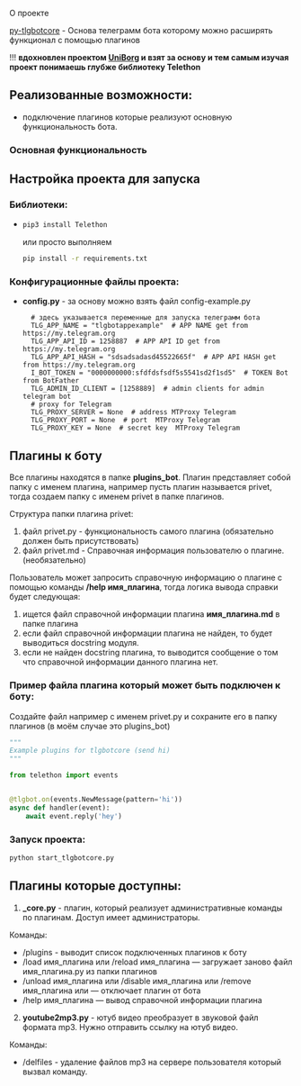 О проекте

[py-tlgbotcore](https://github.com/kaefik/py-tlgbotcore) - Основа телеграмм бота которому можно расширять функционал с
помощью плагинов

!!! **вдохновлен проектом [UniBorg](https://github.com/udf/uniborg) и взят за основу и тем самым изучая проект понимаешь
глубже библиотеку Telethon**

## Реализованные возможности:

* подключение плагинов которые реализуют основную функциональность бота.

### Основная функциональность

## Настройка проекта для запуска

### Библиотеки:

* ```bash
  pip3 install Telethon
  ```

  или просто выполняем

  ```bash
  pip install -r requirements.txt
  ```

### Конфигурационные файлы проекта:

* **config.py** - за основу можно взять файл config-example.py

  ```
    # здесь указывается переменные для запуска телеграмм бота
    TLG_APP_NAME = "tlgbotappexample"  # APP NAME get from https://my.telegram.org
    TLG_APP_API_ID = 1258887  # APP API ID get from https://my.telegram.org
    TLG_APP_API_HASH = "sdsadsadasd45522665f"  # APP API HASH get from https://my.telegram.org
    I_BOT_TOKEN = "0000000000:sfdfdsfsdf5s5541sd2f1sd5"  # TOKEN Bot from BotFather
    TLG_ADMIN_ID_CLIENT = [1258889]  # admin clients for admin telegram bot
    # proxy for Telegram
    TLG_PROXY_SERVER = None  # address MTProxy Telegram
    TLG_PROXY_PORT = None  # port  MTProxy Telegram
    TLG_PROXY_KEY = None  # secret key  MTProxy Telegram
  ```

## Плагины к боту

Все плагины находятся в папке **plugins_bot**. Плагин представляет собой папку с именем плагина, например пусть плагин
называется privet, тогда создаем папку с именем privet в папке плагинов.

Структура папки плагина privet:

1. файл privet.py - функциональность самого плагина (обязательно должен быть присутствовать)
2. файл privet.md - Справочная информация пользователю о плагине. (необязательно)

Пользователь может запросить справочную информацию о плагине с помощью команды **/help имя_плагина**, тогда логика
вывода справки будет следующая:

1. ищется файл справочной информации плагина **имя_плагина.md** в папке плагина
2. если файл справочной информации плагина не найден, то будет выводиться docstring модуля.
3. если не найден docstring плагина, то выводится сообщение о том что справочной информации данного плагина нет.

### Пример файла плагина который может быть подключен к боту:

Создайте файл например с именем privet.py и сохраните его в папку плагинов (в моём случае это plugins_bot)

```python
"""
Example plugins for tlgbotcore (send hi)
"""

from telethon import events


@tlgbot.on(events.NewMessage(pattern='hi'))
async def handler(event):
    await event.reply('hey')
```

### Запуск проекта:

```bash
python start_tlgbotcore.py
```

## Плагины которые доступны:

1. **_core.py** - плагин, который реализует административные команды по плагинам. Доступ имеет администраторы.

Команды:

* /plugins - выводит список подключенных плагинов к боту
* /load имя_плагина или /reload имя_плагина — загружает заново файл имя_плагина.py из папки плагинов
* /unload имя_плагина или /disable имя_плагина или /remove имя_плагина или — отключает плагин от бота
* /help имя_плагина — вывод справочной информации плагина

2. **youtube2mp3.py** - ютуб видео преобразует в звуковой файл формата mp3. Нужно отправить ссылку на ютуб видео.

Команды:

* /delfiles - удаление файлов mp3 на сервере пользователя который вызвал команду.

